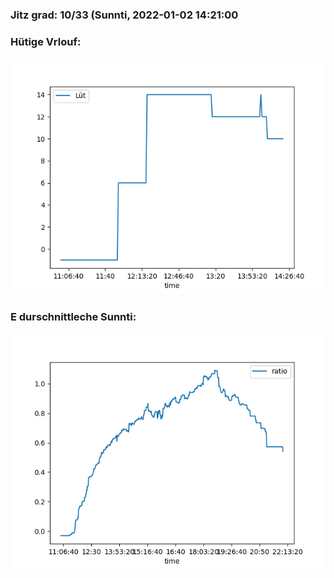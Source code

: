 ### Jitz grad: 10/33 (Sunnti, 2022-01-02 14:21:00

### Hütige Vrlouf:
![Graph](Today.png)

### E durschnittleche Sunnti:
![Graph](Sunnti.png)